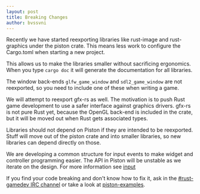```yaml
---
layout: post
title: Breaking Changes
author: bvssvni
---
```


Recently we have started reexporting libraries like rust-image and rust-graphics under the piston crate. This means less work to configure the Cargo.toml when starting a new project.

This allows us to make the libraries smaller without sacrificing ergonomics. When you type `cargo doc` it will generate the documentation for all libraries.

The window back-ends `glfw_game_window` and `sdl2_game_window` are not reexported, so you need to include one of these when writing a game.

We will attempt to reexport gfx-rs as well. The motivation is to push Rust game development to use a safer interface against graphics drivers. gfx-rs is not pure Rust yet, because the OpenGL back-end is included in the crate, but it will be moved out when Rust gets associated types.

Libraries should not depend on Piston if they are intended to be reexported. Stuff will move out of the piston crate and into smaller libraries, so new libraries can depend directly on those.

We are developing a common structure for input events to make widget and controller programming easier. The API in Piston will be unstable as we iterate on the design. For more information see [input](https://github.com/pistondevelopers/input)

If you find your code breaking and don't know how to fix it, ask in the [#rust-gamedev IRC channel](http://chat.mibbit.com/?server=irc.mozilla.org&channel=%23rust-gamedev) or take a look at [piston-examples](https://github.com/pistondevelopers/piston-examples).

